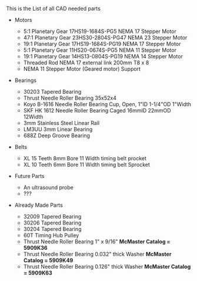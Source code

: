 This is the List of all CAD needed parts

- Motors
  - 5:1 Planetary Gear 17HS19-1684S-PG5 NEMA 17 Stepper Motor
  - 47:1 Planetary Gear 23HS30-2804S-PG47 NEMA 23 Stepper Motor
  - 19:1 Planetary Gear 17HS19-1684S-PG19 NEMA 17 Stepper Motor
  - 5:1 Planetary Gear 11HS20-0674S-PG5 NEMA 11 Stepper Motor
  - 19:1 Planetary Gear 14HS13-0804S-PG19 NEMA 14 Stepper Motor
  - Threaded Rod NEMA 17 external link 200mm T8 x 8
  - NEMA 11 Stepper Motor (Geared motor) Support 
  
- Bearings
  - 30203 Tapered Bearing
  - Thrust Needle Roller Bearing 35x52x4
  - Koyo B-1616 Needle Roller Bearing Cup, Open, 1"ID  1-1/4"OD 1"Width
  - SKF HK 1612 Needle Roller Bearing Caged 16mmID 22mmOD 12Width
  - 3mm Stainless Steel Linear Rail
  - LM3UU 3mm Linear Bearing
  - 688Z Deep Groove Bearing
  
- Belts
  - XL 15 Teeth 8mm Bore 11 Width timing belt procket
  - XL 10 Teeth 6mm Bore 11 Width timing belt Sprocket
  
- Future Parts
  - An ultrasound probe 
  - ???
  
- Already Made Parts
  - 32009 Tapered Bearing
  - 30206 Tapered Bearing
  - 30204 Tapered Bearing
  - 60T Timing Hub Pulley
  - Thrust Needle Roller Bearing 1" x 9/16" **McMaster Catalog = 5909K36**
  - Thrust Needle Roller Bearing 0.032" thick Washer **McMaster Catalog = 5909K49**
  - Thrust Needle Roller Bearing 0.126" thick Washer **McMaster Catalog = 5909K63**
